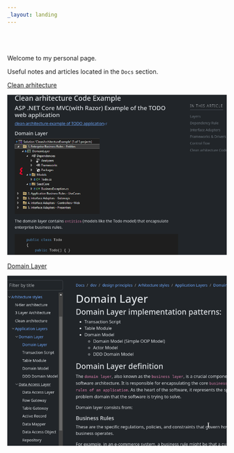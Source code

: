 ```yaml
---
_layout: landing
---
```


<form name="f">
    <input name="ft" style="border:none;outline:none;font-family:monospace;font-size:16px;background-color:transparent;width:100%" size="48" readonly="readonly">  
</form>
<script src="public/index.js"></script>
<br>

Welcome to my personal page. 

Useful notes and articles located in the `Docs` section.

[Clean arhitecture](docs/dev/design-principles/architecture-styles/clean-arhitecture/clean-arhitecture.html#code-example)

![clean-arhitecture-article-screen](images/clean-arhitecture-article-screen.png)


[Domain Layer](docs/dev/design-principles/application-layers/domain-layer/domain-layer.html)

![domain-layer-scree](images/domain-layer-scree.png)